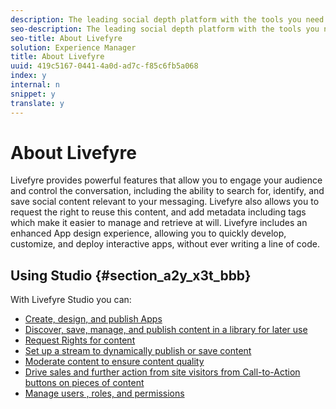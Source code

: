 ```yaml
---
description: The leading social depth platform with the tools you need to engage audiences with the voices they trust the most  their own.
seo-description: The leading social depth platform with the tools you need to engage audiences with the voices they trust the most  their own.
seo-title: About Livefyre
solution: Experience Manager
title: About Livefyre
uuid: 419c5167-0441-4a0d-ad7c-f85c6fb5a068
index: y
internal: n
snippet: y
translate: y
---
```


# About Livefyre

Livefyre provides powerful features that allow you to engage your audience and control the conversation, including the ability to search for, identify, and save social content relevant to your messaging. Livefyre also allows you to request the right to reuse this content, and add metadata including tags which make it easier to manage and retrieve at will. Livefyre includes an enhanced App design experience, allowing you to quickly develop, customize, and deploy interactive apps, without ever writing a line of code.

## Using Studio {#section_a2y_x3t_bbb}

With Livefyre Studio you can:
* [Create, design, and publish Apps](c_about_apps.md#c_about_apps)
* [Discover, save, manage, and publish content in a library for later use](c_library.md#c_library)
* [Request Rights for content](t_send_a_rights_request_to_own_a_digital_asset.md#t_send_a_rights_request_to_own_a_digital_asset)
* [Set up a stream to dynamically publish or save content](t_create_a_new_stream.md#t_create_a_new_stream)
* [Moderate content to ensure content quality](c_setting_up_moderation.md#c_setting_up_moderation)
* [Drive sales and further action from site visitors from Call-to-Action buttons on pieces of content](c_ugc_commerce.md#c_ugc_commerce)
* [Manage users , roles, and permissions](c_about_apps.md#c_about_apps)

